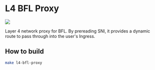 # L4 BFL Proxy
[![](https://github.com/Above-Os/l4-bfl-proxy/actions/workflows/build_main.yml/badge.svg?branch=main)](https://github.com/Above-Os/l4-bfl-proxy/actions/workflows/build_main.yml)

Layer 4 network proxy for BFL. By prereading SNI, it provides a dynamic route to pass through into the user's Ingress.

## How to build
```sh
make l4-bfl-proxy
```

